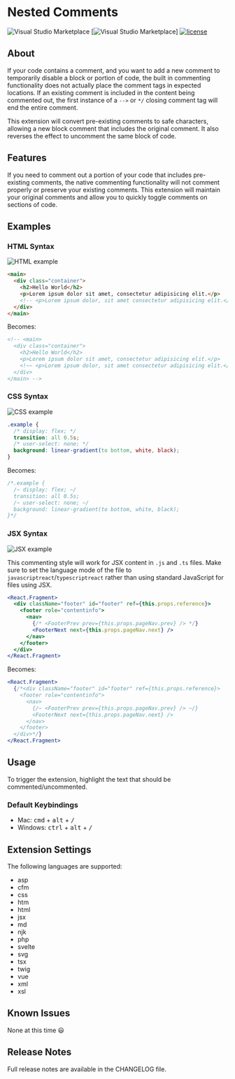 # Nested Comments

![Visual Studio Marketplace](https://img.shields.io/vscode-marketplace/v/philsinatra.nested-comments.svg?style=flat-square)
[![Visual Studio Marketplace](https://img.shields.io/vscode-marketplace/d/philsinatra.nested-comments.svg?style=flat-square)]
[![license](https://img.shields.io/github/license/philsinatra/NestedCommentsVSCode.svg?style=flat-square)](https://github.com/philsinatra/NestedCommentsVSCode/blob/master/LICENSE)

## About

If your code contains a comment, and you want to add a new comment to temporarily disable a block or portion of code, the built in commenting functionality does not actually place the comment tags in expected locations. If an existing comment is included in the content being commented out, the first instance of a `-->` or `*/` closing comment tag will end the entire comment.

This extension will convert pre-existing comments to safe characters, allowing a new block comment that includes the original comment. It also reverses the effect to uncomment the same block of code.

## Features

If you need to comment out a portion of your code that includes pre-existing comments, the native commenting functionality will not comment properly or preserve your existing comments. This extension will maintain your original comments and allow you to quickly toggle comments on sections of code.

## Examples

### HTML Syntax

![HTML example](images/nest-html.gif)

```html
<main>
  <div class="container">
    <h2>Hello World</h2>
    <p>Lorem ipsum dolor sit amet, consectetur adipisicing elit.</p>
    <!-- <p>Lorem ipsum dolor, sit amet consectetur adipisicing elit.</p> -->
  </div>
</main>
```

Becomes:

```html
<!-- <main>
  <div class="container">
    <h2>Hello World</h2>
    <p>Lorem ipsum dolor sit amet, consectetur adipisicing elit.</p>
    <!~~ <p>Lorem ipsum dolor, sit amet consectetur adipisicing elit.</p> ~~>
  </div>
</main> -->
```

### CSS Syntax

![CSS example](images/nest-css.gif)

```css
.example {
  /* display: flex; */
  transition: all 0.5s;
  /* user-select: none; */
  background: linear-gradient(to bottom, white, black);
}
```

Becomes:

```css
/*.example {
  /~ display: flex; ~/
  transition: all 0.5s;
  /~ user-select: none; ~/
  background: linear-gradient(to bottom, white, black);
}*/
```

### JSX Syntax

![JSX example](images/nest-jsx.gif)

This commenting style will work for JSX content in `.js` and `.ts` files. Make sure to set the language mode of the file to `javascriptreact`/`typescriptreact` rather than using standard JavaScript for files using JSX.

```jsx
<React.Fragment>
  <div className="footer" id="footer" ref={this.props.reference}>
    <footer role="contentinfo">
      <nav>
        {/* <FooterPrev prev={this.props.pageNav.prev} /> */}
        <FooterNext next={this.props.pageNav.next} />
      </nav>
    </footer>
  </div>
</React.Fragment>
```

Becomes:

```jsx
<React.Fragment>
  {/*<div className="footer" id="footer" ref={this.props.reference}>
    <footer role="contentinfo">
      <nav>
        {/~ <FooterPrev prev={this.props.pageNav.prev} /> ~/}
        <FooterNext next={this.props.pageNav.next} />
      </nav>
    </footer>
  </div>*/}
</React.Fragment>
```

## Usage

To trigger the extension, highlight the text that should be commented/uncommented.

### Default Keybindings

- Mac: <kbd>cmd</kbd> + <kbd>alt</kbd> + <kbd>/</kbd>
- Windows: <kbd>ctrl</kbd> + <kbd>alt</kbd> + <kbd>/</kbd>

## Extension Settings

The following languages are supported:

- asp
- cfm
- css
- htm
- html
- jsx
- md
- njk
- php
- svelte
- svg
- tsx
- twig
- vue
- xml
- xsl

## Known Issues

None at this time 😃

## Release Notes

Full release notes are available in the CHANGELOG file.